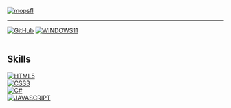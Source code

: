 [![mopsfl](https://img.shields.io/badge/mopsfl-%230078D6.svg?&style=for-the-badge&logo=code&logoColor=green)](https://github.com/mopsfl)

<hr>

[![GitHub](https://img.shields.io/badge/Github-100000?style=for-the-badge&logo=github&logoColor=white)](https://github.com/mopsfl)
[![WINDOWS11](https://img.shields.io/badge/windows-%230078D6.svg?&style=for-the-badge&logo=windows&logoColor=white)](https://github.com/mopsfl)
</br></br>

## Skills
[![HTML5](https://img.shields.io/badge/HTML5-E34F26?style=for-the-badge&logo=html5&logoColor=white)](https://github.com/mopsfl?tab=repositories&language=html)</br>
[![CSS3](https://img.shields.io/badge/CSS3-1572B6?style=for-the-badge&logo=css3&logoColor=white)](https://github.com/mopsfl?tab=repositories&language=css)</br>
[![C#](https://img.shields.io/badge/C%23-239120?style=for-the-badge&logo=c-sharp&logoColor=white)](https://github.com/mopsfl)</br>
[![JAVASCRIPT](https://img.shields.io/badge/JavaScript-323330?style=for-the-badge&logo=javascript&logoColor=F7DF1E)](https://github.com/mopsfl?tab=repositories&language=javascript)</br>
